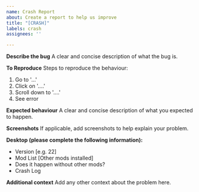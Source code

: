 ```yaml
---
name: Crash Report
about: Create a report to help us improve
title: "[CRASH]"
labels: crash
assignees: ''

---
```


**Describe the bug**
A clear and concise description of what the bug is.

**To Reproduce**
Steps to reproduce the behaviour:
1. Go to '...'
2. Click on '....'
3. Scroll down to '....'
4. See error

**Expected behaviour**
A clear and concise description of what you expected to happen.

**Screenshots**
If applicable, add screenshots to help explain your problem.

**Desktop (please complete the following information):**
 - Version [e.g. 22]
 - Mod List [Other mods installed]
 - Does it happen without other mods?
 - Crash Log

**Additional context**
Add any other context about the problem here.
